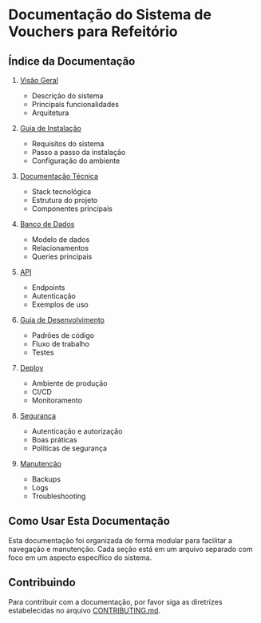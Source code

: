 # Documentação do Sistema de Vouchers para Refeitório

## Índice da Documentação

1. [Visão Geral](./overview.md)
   - Descrição do sistema
   - Principais funcionalidades
   - Arquitetura

2. [Guia de Instalação](./installation.md)
   - Requisitos do sistema
   - Passo a passo da instalação
   - Configuração do ambiente

3. [Documentação Técnica](./technical.md)
   - Stack tecnológica
   - Estrutura do projeto
   - Componentes principais

4. [Banco de Dados](./database.md)
   - Modelo de dados
   - Relacionamentos
   - Queries principais

5. [API](./api.md)
   - Endpoints
   - Autenticação
   - Exemplos de uso

6. [Guia de Desenvolvimento](./development.md)
   - Padrões de código
   - Fluxo de trabalho
   - Testes

7. [Deploy](./deployment.md)
   - Ambiente de produção
   - CI/CD
   - Monitoramento

8. [Segurança](./security.md)
   - Autenticação e autorização
   - Boas práticas
   - Políticas de segurança

9. [Manutenção](./maintenance.md)
   - Backups
   - Logs
   - Troubleshooting

## Como Usar Esta Documentação

Esta documentação foi organizada de forma modular para facilitar a navegação e manutenção. Cada seção está em um arquivo separado com foco em um aspecto específico do sistema.

## Contribuindo

Para contribuir com a documentação, por favor siga as diretrizes estabelecidas no arquivo [CONTRIBUTING.md](./CONTRIBUTING.md).

